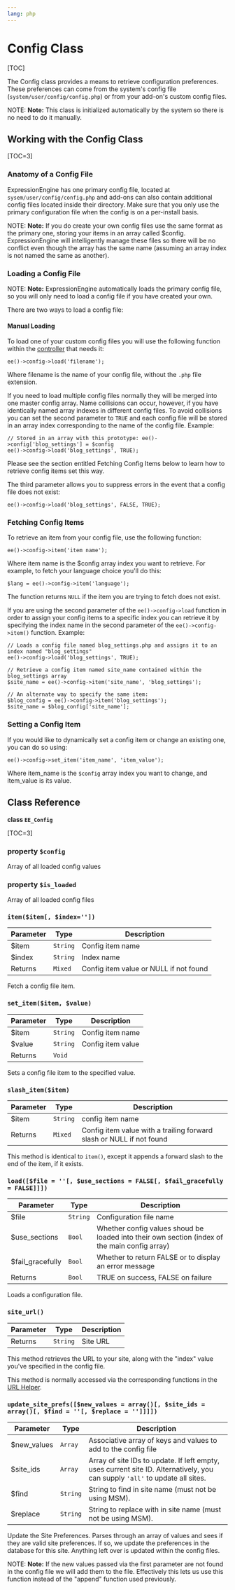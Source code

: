 ```yaml
---
lang: php
---
```


<!--
    This source file is part of the open source project
    ExpressionEngine User Guide (https://github.com/ExpressionEngine/ExpressionEngine-User-Guide)

    @link      https://expressionengine.com/
    @copyright Copyright (c) 2003-2019, EllisLab Corp. (https://ellislab.com)
    @license   https://expressionengine.com/license Licensed under Apache License, Version 2.0
-->

# Config Class

[TOC]

The Config class provides a means to retrieve configuration preferences. These preferences can come from the system's config file (`system/user/config/config.php`) or from your add-on's custom config files.

NOTE: **Note:** This class is initialized automatically by the system so there is no need to do it manually.

## Working with the Config Class

[TOC=3]

### Anatomy of a Config File

ExpressionEngine has one primary config file, located at `sysem/user/config/config.php` and add-ons can also contain additional config files located inside their directory. Make sure that you only use the primary configuration file when the config is on a per-install basis.

NOTE: **Note:** If you do create your own config files use the same format as the primary one, storing your items in an array called \$config. ExpressionEngine will intelligently manage these files so there will be no conflict even though the array has the same name (assuming an array index is not named the same as another).

### Loading a Config File

NOTE: **Note:** ExpressionEngine automatically loads the primary config file, so you will only need to load a config file if you have created your own.

There are two ways to load a config file:

#### Manual Loading

To load one of your custom config files you will use the following function within the [controller](development/legacy/controllers.md) that needs it:

    ee()->config->load('filename');

Where filename is the name of your config file, without the `.php` file extension.

If you need to load multiple config files normally they will be merged into one master config array. Name collisions can occur, however, if you have identically named array indexes in different config files. To avoid collisions you can set the second parameter to `TRUE` and each config file will be stored in an array index corresponding to the name of the config file. Example:

    // Stored in an array with this prototype: ee()->config['blog_settings'] = $config
    ee()->config->load('blog_settings', TRUE);

Please see the section entitled Fetching Config Items below to learn how to retrieve config items set this way.

The third parameter allows you to suppress errors in the event that a config file does not exist:

    ee()->config->load('blog_settings', FALSE, TRUE);

### Fetching Config Items

To retrieve an item from your config file, use the following function:

    ee()->config->item('item name');

Where item name is the \$config array index you want to retrieve. For example, to fetch your language choice you'll do this:

    $lang = ee()->config->item('language');

The function returns `NULL` if the item you are trying to fetch does not exist.

If you are using the second parameter of the `ee()->config->load` function in order to assign your config items to a specific index you can retrieve it by specifying the index name in the second parameter of the `ee()->config->item()` function. Example:

    // Loads a config file named blog_settings.php and assigns it to an index named "blog_settings"
    ee()->config->load('blog_settings', TRUE);

    // Retrieve a config item named site_name contained within the blog_settings array
    $site_name = ee()->config->item('site_name', 'blog_settings');

    // An alternate way to specify the same item:
    $blog_config = ee()->config->item('blog_settings');
    $site_name = $blog_config['site_name'];

### Setting a Config Item

If you would like to dynamically set a config item or change an existing one, you can do so using:

    ee()->config->set_item('item_name', 'item_value');

Where item_name is the `$config` array index you want to change, and item_value is its value.

## Class Reference

**class `EE_Config`**

[TOC=3]

### property `$config`

Array of all loaded config values

### property `$is_loaded`

Array of all loaded config files

### `item($item[, $index=''])`

| Parameter | Type     | Description                            |
| --------- | -------- | -------------------------------------- |
| \$item    | `String` | Config item name                       |
| \$index   | `String` | Index name                             |
| Returns   | `Mixed`  | Config item value or NULL if not found |

Fetch a config file item.

### `set_item($item, $value)`

| Parameter | Type     | Description       |
| --------- | -------- | ----------------- |
| \$item    | `String` | Config item name  |
| \$value   | `String` | Config item value |
| Returns   | `Void`   |                   |

Sets a config file item to the specified value.

### `slash_item($item)`

| Parameter | Type     | Description                                                          |
| --------- | -------- | -------------------------------------------------------------------- |
| \$item    | `String` | config item name                                                     |
| Returns   | `Mixed`  | Config item value with a trailing forward slash or NULL if not found |

This method is identical to `item()`, except it appends a forward slash to the end of the item, if it exists.

### `load([$file = ''[, $use_sections = FALSE[, $fail_gracefully = FALSE]]])`

| Parameter         | Type     | Description                                                                                   |
| ----------------- | -------- | --------------------------------------------------------------------------------------------- |
| \$file            | `String` | Configuration file name                                                                       |
| \$use_sections    | `Bool`   | Whether config values shoud be loaded into their own section (index of the main config array) |
| \$fail_gracefully | `Bool`   | Whether to return FALSE or to display an error message                                        |
| Returns           | `Bool`   | TRUE on success, FALSE on failure                                                             |

Loads a configuration file.

### `site_url()`

| Parameter | Type     | Description |
| --------- | -------- | ----------- |
| Returns   | `String` | Site URL    |

This method retrieves the URL to your site, along with the "index" value you've specified in the config file.

This method is normally accessed via the corresponding functions in the [URL Helper](/development/legacy/helpers/url-helper.md).

### `update_site_prefs([$new_values = array()[, $site_ids = array()[, $find = ''[, $replace = '']]]])`

| Parameter    | Type     | Description                                                                                                                  |
| ------------ | -------- | ---------------------------------------------------------------------------------------------------------------------------- |
| \$new_values | `Array`  | Associative array of keys and values to add to the config file                                                               |
| \$site_ids   | `Array`  | Array of site IDs to update. If left empty, uses current site ID. Alternatively, you can supply `'all'` to update all sites. |
| \$find       | `String` | String to find in site name (must not be using MSM).                                                                         |
| \$replace    | `String` | String to replace with in site name (must not be using MSM).                                                                 |

Update the Site Preferences. Parses through an array of values and sees if they are valid site preferences. If so, we update the preferences in the database for this site. Anything left over is updated within the config files.

NOTE: **Note:** If the new values passed via the first parameter are not found in the config file we will add them to the file. Effectively this lets us use this function instead of the "append" function used previously.
